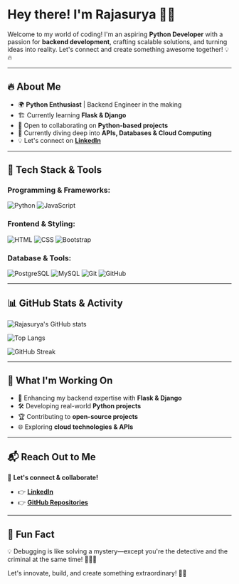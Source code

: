 # Hey there! I'm Rajasurya 🚀✨

Welcome to my world of coding! I'm an aspiring **Python Developer** with a passion for **backend development**, crafting scalable solutions, and turning ideas into reality. Let's connect and create something awesome together! 💡🔥

---

## 🔥 About Me
- 🌍 **Python Enthusiast** | Backend Engineer in the making
- 🏗️ Currently  learning **Flask & Django**
- 🤝 Open to collaborating on **Python-based projects**
- 🌱 Currently diving deep into **APIs, Databases & Cloud Computing**
- 💡 Let's connect on **[LinkedIn](www.linkedin.com/in/rajasurya7775)**

---

## 🚀 Tech Stack & Tools
### Programming & Frameworks:
![Python](https://img.shields.io/badge/Python-3776AB?style=for-the-badge&logo=python&logoColor=white)
![JavaScript](https://img.shields.io/badge/JavaScript-F7DF1E?style=for-the-badge&logo=javascript&logoColor=black)

### Frontend & Styling:
![HTML](https://img.shields.io/badge/HTML-E34F26?style=for-the-badge&logo=html5&logoColor=white)
![CSS](https://img.shields.io/badge/CSS-1572B6?style=for-the-badge&logo=css3&logoColor=white)
![Bootstrap](https://img.shields.io/badge/Bootstrap-7952B3?style=for-the-badge&logo=bootstrap&logoColor=white)

### Database & Tools:
![PostgreSQL](https://img.shields.io/badge/PostgreSQL-316192?style=for-the-badge&logo=postgresql&logoColor=white)
![MySQL](https://img.shields.io/badge/MySQL-4479A1?style=for-the-badge&logo=mysql&logoColor=white)
![Git](https://img.shields.io/badge/Git-F05032?style=for-the-badge&logo=git&logoColor=white)
![GitHub](https://img.shields.io/badge/GitHub-181717?style=for-the-badge&logo=github&logoColor=white)

---

## 📊 GitHub Stats & Activity
![Rajasurya's GitHub stats](https://github-readme-stats.vercel.app/api?username=Rajasurya7775&show_icons=true&theme=tokyonight)

![Top Langs](https://github-readme-stats.vercel.app/api/top-langs/?username=Rajasurya7775&layout=compact&theme=tokyonight)

![GitHub Streak](https://github-readme-streak-stats.herokuapp.com/?user=Rajasurya7775&theme=tokyonight)

---

## 🎯 What I'm Working On
- 🚀 Enhancing my backend expertise with **Flask & Django**
- 🛠️ Developing real-world **Python projects**
- 🏆 Contributing to **open-source projects**
- 🌐 Exploring **cloud technologies & APIs**

---

## 📬 Reach Out to Me
📩 **Let's connect & collaborate!**
- 👉 **[LinkedIn](www.linkedin.com/in/rajasurya7775)**
- 👉 **[GitHub Repositories](https://github.com/Rajasurya7775/)**

---

## 🌟 Fun Fact
💡 Debugging is like solving a mystery—except you're the detective and the criminal at the same time! 🕵️‍♂️🐛

Let's innovate, build, and create something extraordinary! 🚀🎯


<!---
Rajasurya7775/Rajasurya7775 is a ✨ special ✨ repository because its `README.md` (this file) appears on your GitHub profile.
You can click the Preview link to take a look at your changes.
--->

